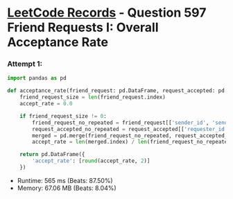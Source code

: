 # [LeetCode Records](../README.md) - Question 597 Friend Requests I: Overall Acceptance Rate

### Attempt 1: 
```py
import pandas as pd

def acceptance_rate(friend_request: pd.DataFrame, request_accepted: pd.DataFrame) -> pd.DataFrame:
    friend_request_size = len(friend_request.index)
    accept_rate = 0.0

    if friend_request_size != 0:
        friend_request_no_repeated = friend_request[['sender_id', 'send_to_id']].drop_duplicates()
        request_accepted_no_repeated = request_accepted[['requester_id', 'accepter_id']].drop_duplicates()
        merged = pd.merge(friend_request_no_repeated, request_accepted_no_repeated, left_on=['sender_id', 'send_to_id'], right_on=['requester_id', 'accepter_id'], how='right')
        accept_rate = len(merged.index) / len(friend_request_no_repeated.index)

    return pd.DataFrame({
        'accept_rate': [round(accept_rate, 2)]
    })
```
- Runtime: 565 ms (Beats: 87.50%)
- Memory: 67.06 MB (Beats: 8.04%)

<br>
